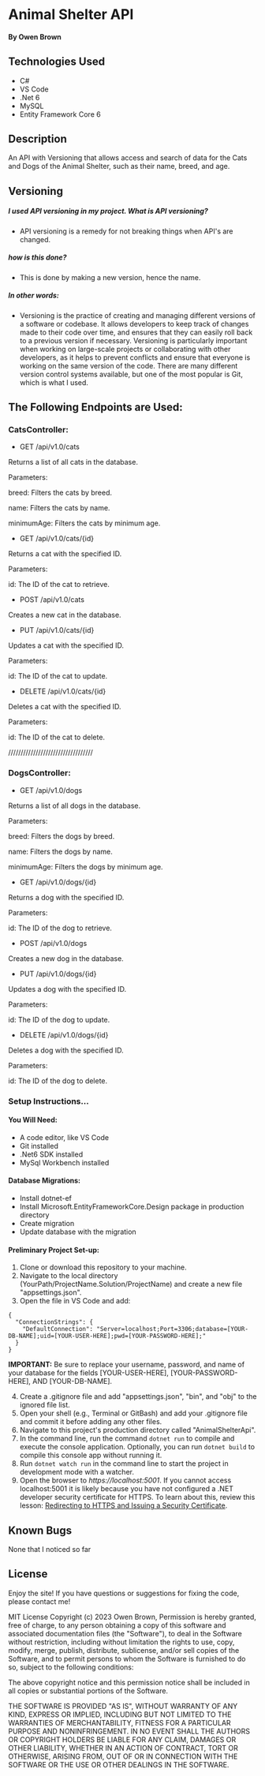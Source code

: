 # Animal Shelter API

#### By Owen Brown

## Technologies Used

* C#
* VS Code
* .Net 6
* MySQL
* Entity Framework Core 6
 
## Description
An API with Versioning that allows access and search of data for the Cats and Dogs of the Animal Shelter, such as their name, breed, and age.

## Versioning
##### I used API versioning in my project. What is API versioning?

* API versioning is a remedy for not breaking things when API's are changed.

##### how is this done?

* This is done by making a new version, hence the name.

##### In other words:

* Versioning is the practice of creating and managing different versions of a software or codebase. It allows developers to keep track of changes made to their code over time, and ensures that they can easily roll back to a previous version if necessary. Versioning is particularly important when working on large-scale projects or collaborating with other developers, as it helps to prevent conflicts and ensure that everyone is working on the same version of the code. There are many different version control systems available, but one of the most popular is Git, which is what I used.


## The Following Endpoints are Used: 
### CatsController:

* GET /api/v1.0/cats

Returns a list of all cats in the database.

Parameters:

breed: Filters the cats by breed.

name: Filters the cats by name.

minimumAge: Filters the cats by minimum age.

* GET /api/v1.0/cats/{id}

Returns a cat with the specified ID.

Parameters:

id: The ID of the cat to retrieve.

* POST /api/v1.0/cats

Creates a new cat in the database.

* PUT /api/v1.0/cats/{id}

Updates a cat with the specified ID.

Parameters:

id: The ID of the cat to update.

* DELETE /api/v1.0/cats/{id}

Deletes a cat with the specified ID.

Parameters:

id: The ID of the cat to delete.

//////////////////////////////////

### DogsController:

* GET /api/v1.0/dogs

Returns a list of all dogs in the database.

Parameters:

breed: Filters the dogs by breed.

name: Filters the dogs by name.

minimumAge: Filters the dogs by minimum age.

* GET /api/v1.0/dogs/{id}

Returns a dog with the specified ID.

Parameters:

id: The ID of the dog to retrieve.

* POST /api/v1.0/dogs

Creates a new dog in the database.

* PUT /api/v1.0/dogs/{id}

Updates a dog with the specified ID.

Parameters:

id: The ID of the dog to update.

* DELETE /api/v1.0/dogs/{id}

Deletes a dog with the specified ID.

Parameters:

id: The ID of the dog to delete.


### Setup Instructions...

#### You Will Need: 

* A code editor, like VS Code
* Git installed
* .Net6 SDK installed
* MySql Workbench installed

#### Database Migrations:
* Install dotnet-ef 
* Install Microsoft.EntityFrameworkCore.Design package in production directory
* Create migration
* Update database with the migration

#### Preliminary Project Set-up:
1. Clone or download this repository to your machine.
2. Navigate to the local directory (YourPath/ProjectName.Solution/ProjectName) and create a new file "appsettings.json".
3. Open the file in VS Code and add:
  ```
  {
    "ConnectionStrings": {
      "DefaultConnection": "Server=localhost;Port=3306;database=[YOUR-DB-NAME];uid=[YOUR-USER-HERE];pwd=[YOUR-PASSWORD-HERE];"
    }
  }
  ```

**IMPORTANT:** Be sure to replace your username, password, and name of your database for the fields [YOUR-USER-HERE], [YOUR-PASSWORD-HERE], AND [YOUR-DB-NAME].

4. Create a .gitignore file and add "appsettings.json", "bin", and "obj" to the ignored file list.  
5. Open your shell (e.g., Terminal or GitBash) and add your .gitignore file and commit it before adding any other files. 
6. Navigate to this project's production directory called "AnimalShelterApi". 
3. In the command line, run the command `dotnet run` to compile and execute the console application. Optionally, you can run `dotnet build` to compile this console app without running it. 
6. Run `dotnet watch run` in the command line to start the project in development mode with a watcher.
7. Open the browser to _https://localhost:5001_. If you cannot access localhost:5001 it is likely because you have not configured a .NET developer security certificate for HTTPS. To learn about this, review this lesson: [Redirecting to HTTPS and Issuing a Security Certificate](https://www.learnhowtoprogram.com/c-and-net/basic-web-applications/redirecting-to-https-and-issuing-a-security-certificate).

## Known Bugs

None that I noticed so far

## License
Enjoy the site! If you have questions or suggestions for fixing the code, please contact me!

MIT License Copyright (c) 2023 Owen Brown, Permission is hereby granted, free of charge, to any person obtaining a copy of this software and associated documentation files (the "Software"), to deal in the Software without restriction, including without limitation the rights to use, copy, modify, merge, publish, distribute, sublicense, and/or sell copies of the Software, and to permit persons to whom the Software is furnished to do so, subject to the following conditions:

The above copyright notice and this permission notice shall be included in all copies or substantial portions of the Software.

THE SOFTWARE IS PROVIDED "AS IS", WITHOUT WARRANTY OF ANY KIND, EXPRESS OR IMPLIED, INCLUDING BUT NOT LIMITED TO THE WARRANTIES OF MERCHANTABILITY, FITNESS FOR A PARTICULAR PURPOSE AND NONINFRINGEMENT. IN NO EVENT SHALL THE AUTHORS OR COPYRIGHT HOLDERS BE LIABLE FOR ANY CLAIM, DAMAGES OR OTHER LIABILITY, WHETHER IN AN ACTION OF CONTRACT, TORT OR OTHERWISE, ARISING FROM, OUT OF OR IN CONNECTION WITH THE SOFTWARE OR THE USE OR OTHER DEALINGS IN THE SOFTWARE.